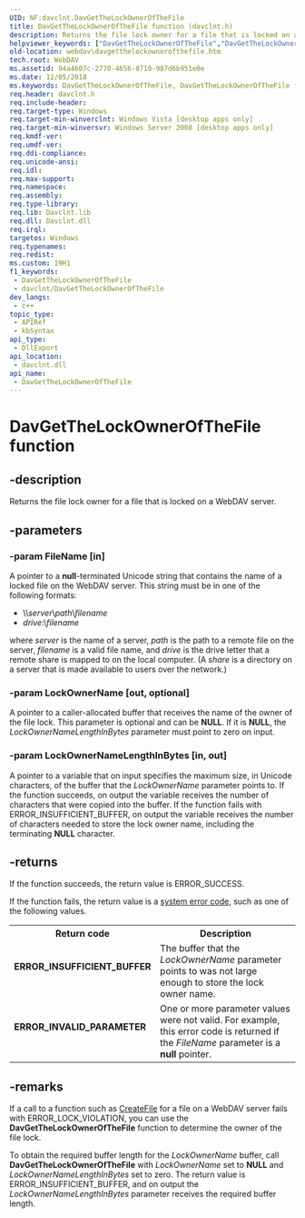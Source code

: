 ```yaml
---
UID: NF:davclnt.DavGetTheLockOwnerOfTheFile
title: DavGetTheLockOwnerOfTheFile function (davclnt.h)
description: Returns the file lock owner for a file that is locked on a WebDAV server.
helpviewer_keywords: ["DavGetTheLockOwnerOfTheFile","DavGetTheLockOwnerOfTheFile function [WebDAV]","davclnt/DavGetTheLockOwnerOfTheFile","webdav.davgetthelockownerofthefile"]
old-location: webdav\davgetthelockownerofthefile.htm
tech.root: WebDAV
ms.assetid: 94a4607c-2770-4656-8710-987d6b951e0e
ms.date: 12/05/2018
ms.keywords: DavGetTheLockOwnerOfTheFile, DavGetTheLockOwnerOfTheFile function [WebDAV], davclnt/DavGetTheLockOwnerOfTheFile, webdav.davgetthelockownerofthefile
req.header: davclnt.h
req.include-header: 
req.target-type: Windows
req.target-min-winverclnt: Windows Vista [desktop apps only]
req.target-min-winversvr: Windows Server 2008 [desktop apps only]
req.kmdf-ver: 
req.umdf-ver: 
req.ddi-compliance: 
req.unicode-ansi: 
req.idl: 
req.max-support: 
req.namespace: 
req.assembly: 
req.type-library: 
req.lib: Davclnt.lib
req.dll: Davclnt.dll
req.irql: 
targetos: Windows
req.typenames: 
req.redist: 
ms.custom: 19H1
f1_keywords:
 - DavGetTheLockOwnerOfTheFile
 - davclnt/DavGetTheLockOwnerOfTheFile
dev_langs:
 - c++
topic_type:
 - APIRef
 - kbSyntax
api_type:
 - DllExport
api_location:
 - davclnt.dll
api_name:
 - DavGetTheLockOwnerOfTheFile
---
```


# DavGetTheLockOwnerOfTheFile function


## -description

Returns the file lock owner for a file that is locked on a WebDAV server.

## -parameters

### -param FileName [in]

A pointer to a <b>null</b>-terminated Unicode string that contains the name of a locked file on the WebDAV server. This string must be in one of the following formats:

<ul>
<li>&#92;&#92;<i>server</i>&#92;<i>path</i>&#92;<i>filename</i></li>
<li><i>drive</i>:&#92;<i>filename</i></li>
</ul>
where <i>server</i> is the name of a server, <i>path</i> is the path to a remote file on the server, <i>filename</i> is a valid file name, and <i>drive</i> is the drive letter that a remote share is mapped to on the local computer. (A <i>share</i> is a directory on a server that is made available to users over the network.)

### -param LockOwnerName [out, optional]

A pointer to a caller-allocated buffer  that receives the name of the owner of the file lock. This parameter is optional and can be <b>NULL</b>. If it is <b>NULL</b>, the <i>LockOwnerNameLengthInBytes</i> parameter must point to zero on input.

### -param LockOwnerNameLengthInBytes [in, out]

A pointer to a variable that on input specifies the maximum size, in Unicode characters, of the buffer that the <i>LockOwnerName</i> parameter points to. If the function succeeds, on output the variable receives the number of characters that were copied into the buffer. If the function fails with ERROR_INSUFFICIENT_BUFFER, on output the variable receives the number of characters needed to store the lock owner name, including the terminating <b>NULL</b> character.

## -returns

If the function succeeds, the return value is ERROR_SUCCESS.

If the function fails, the return value is a <a href="https://docs.microsoft.com/windows/desktop/Debug/system-error-codes">system error code</a>, such as one of the following values.

<table>
<tr>
<th>Return code</th>
<th>Description</th>
</tr>
<tr>
<td width="40%">
<dl>
<dt><b>ERROR_INSUFFICIENT_BUFFER</b></dt>
</dl>
</td>
<td width="60%">
The buffer that the <i>LockOwnerName</i> parameter points to was not large enough to store the lock owner name.

</td>
</tr>
<tr>
<td width="40%">
<dl>
<dt><b>ERROR_INVALID_PARAMETER</b></dt>
</dl>
</td>
<td width="60%">
One or more parameter values were not valid. For example, this error code is returned if the <i>FileName</i> parameter is a <b>null</b> pointer.

</td>
</tr>
</table>

## -remarks

If a call to a function such as <a href="https://docs.microsoft.com/windows/desktop/api/fileapi/nf-fileapi-createfilea">CreateFile</a> for a file on a WebDAV server fails with ERROR_LOCK_VIOLATION, you can use the <b>DavGetTheLockOwnerOfTheFile</b> function to determine the owner of the file lock.

To obtain the required buffer length for the <i>LockOwnerName</i> buffer, call <b>DavGetTheLockOwnerOfTheFile</b> with <i>LockOwnerName</i> set to <b>NULL</b> and <i>LockOwnerNameLengthInBytes</i> set to zero. The return value is ERROR_INSUFFICIENT_BUFFER, and on output the <i>LockOwnerNameLengthInBytes</i> parameter receives the required buffer length.

